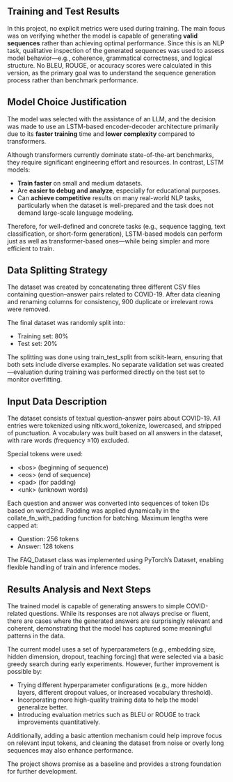 ## Training and Test Results

In this project, no explicit metrics were used during training. The main focus was on verifying whether the model is capable of generating **valid sequences** rather than achieving optimal performance.
Since this is an NLP task, qualitative inspection of the generated sequences was used to assess model behavior—e.g., coherence, grammatical correctness, and logical structure.
No BLEU, ROUGE, or accuracy scores were calculated in this version, as the primary goal was to understand the sequence generation process rather than benchmark performance.


## Model Choice Justification

The model was selected with the assistance of an LLM, and the decision was made to use an LSTM-based encoder-decoder architecture primarily due to its **faster training** time and **lower complexity** compared to transformers.

Although transformers currently dominate state-of-the-art benchmarks, they require significant engineering effort and resources. In contrast, LSTM models:
-	**Train faster** on small and medium datasets.
-	Are **easier to debug and analyze**, especially for educational purposes.
-	Can **achieve competitive** results on many real-world NLP tasks, particularly when the dataset is well-prepared and the task does not demand large-scale language modeling.

Therefore, for well-defined and concrete tasks (e.g., sequence tagging, text classification, or short-form generation), LSTM-based models can perform just as well as transformer-based ones—while being simpler and more efficient to train.


## Data Splitting Strategy

The dataset was created by concatenating three different CSV files containing question–answer pairs related to COVID-19. After data cleaning and renaming columns for consistency, 900 duplicate or irrelevant rows were removed.

The final dataset was randomly split into:
-	Training set: 80%
-	Test set: 20%

The splitting was done using train_test_split from scikit-learn, ensuring that both sets include diverse examples. No separate validation set was created—evaluation during training was performed directly on the test set to monitor overfitting.


## Input Data Description

The dataset consists of textual question–answer pairs about COVID-19. All entries were tokenized using nltk.word_tokenize, lowercased, and stripped of punctuation. A vocabulary was built based on all answers in the dataset, with rare words (frequency ≤10) excluded.

Special tokens were used:
-	\<bos\> (beginning of sequence)
-	\<eos\> (end of sequence)
-	\<pad\> (for padding)
-	\<unk\> (unknown words)

Each question and answer was converted into sequences of token IDs based on word2ind. Padding was applied dynamically in the collate_fn_with_padding function for batching. Maximum lengths were capped at:
-	Question: 256 tokens
-	Answer: 128 tokens

The FAQ_Dataset class was implemented using PyTorch’s Dataset, enabling flexible handling of train and inference modes.

## Results Analysis and Next Steps

The trained model is capable of generating answers to simple COVID-related questions. While its responses are not always precise or fluent, there are cases where the generated answers are surprisingly relevant and coherent, demonstrating that the model has captured some meaningful patterns in the data.

The current model uses a set of hyperparameters (e.g., embedding size, hidden dimension, dropout, teaching forcing) that were selected via a basic greedy search during early experiments. However, further improvement is possible by:

-	Trying different hyperparameter configurations (e.g., more hidden layers, different dropout values, or increased vocabulary threshold).
-	Incorporating more high-quality training data to help the model generalize better.
-	Introducing evaluation metrics such as BLEU or ROUGE to track improvements quantitatively.

Additionally, adding a basic attention mechanism could help improve focus on relevant input tokens, and cleaning the dataset from noise or overly long sequences may also enhance performance.

The project shows promise as a baseline and provides a strong foundation for further development.
